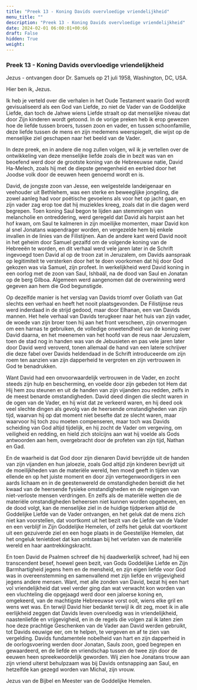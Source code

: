 ```yaml
---
title: "Preek 13 - Koning Davids overvloedige vriendelijkheid"
menu_title: ""
description: "Preek 13 - Koning Davids overvloedige vriendelijkheid"
date: 2024-02-01 06:00:01+00:66
draft: False
hidden: True
weight:
---
```

### Preek 13 - Koning Davids overvloedige vriendelijkheid

Jezus - ontvangen door Dr. Samuels op 21 juli 1958, Washington, DC, USA.

Hier ben ik, Jezus.

Ik heb je verteld over die verhalen in het Oude Testament waarin God wordt gevisualiseerd als een God van Liefde, zo niet de Vader van de Goddelijke Liefde, dan toch de Jahwe wiens Liefde straalt op dat menselijke niveau dat door Zijn kinderen wordt getoond. In de vorige preken heb ik erop gewezen hoe de liefde tussen broers, tussen zoon en vader, en tussen schoonfamilie, deze liefde tussen de mens en zijn medemens weerspiegelt, die wijst op de menselijke ziel geschapen naar het beeld van de Vader.

In deze preek, en in andere die nog zullen volgen, wil ik je vertellen over de ontwikkeling van deze menselijke liefde zoals die in bezit was van en beoefend werd door de grootste koning van de Hebreeuwse natie, David Ha-Melech, zoals hij met de diepste genegenheid en eerbied door het Joodse volk door de eeuwen heen genoemd wordt en is.

David, de jongste zoon van Jesse, een welgestelde landeigenaar en veehouder uit Bethlehem, was een sterke en beweeglijke jongeling, die zowel aanleg had voor poëtische gevoelens als voor het op jacht gaan, en zijn vader zag erop toe dat hij muziekles kreeg, zoals dat in die dagen werd begrepen. Toen koning Saul begon te lijden aan stemmingen van melancholie en ontreddering, werd geregeld dat David als harpist aan het hof kwam, om Saul te kalmeren in zijn moeilijke momenten, maar David kon al snel Jonatans wapendrager worden, en vergezelde hem bij enkele invallen in de linies van de Filistijnen. Aan de andere kant werd David nooit in het geheim door Samuel gezalfd om de volgende koning van de Hebreeën te worden, en dit verhaal werd vele jaren later in de Schrift ingevoegd toen David al op de troon zat in Jeruzalem, om Davids aanspraak op legitimiteit te versterken door het te doen voorkomen dat hij door God gekozen was via Samuel, zijn profeet. In werkelijkheid werd David koning in een oorlog met de zoon van Saul, Ishbaäl, na de dood van Saul en Jonatan op de berg Gilboa. Algemeen werd aangenomen dat de overwinning werd gegeven aan hem die God begunstigde.

Op dezelfde manier is het verslag van Davids triomf over Goliath van Gat slechts een verhaal en heeft het nooit plaatsgevonden. De Filistijnse reus werd inderdaad in de strijd gedood, maar door Elhanan, een van Davids mannen. Het hele verhaal van Davids terugkeer naar het huis van zijn vader, de woede van zijn broer toen hij aan het front verscheen, zijn onvermogen om een harnas te gebruiken, de volledige onwetendheid van de koning over David daarna, en het meenemen van het hoofd van de reus naar Jeruzalem, toen de stad nog in handen was van de Jebusieten en pas vele jaren later door David werd veroverd, tonen allemaal de hand van een latere schrijver die deze fabel over Davids heldendaad in de Schrift introduceerde om zijn roem ten aanzien van zijn dapperheid te vergroten en zijn vertrouwen in God te benadrukken.

Want David had een onvoorwaardelijk vertrouwen in de Vader, en zocht steeds zijn hulp en bescherming, en voelde door zijn gebeden tot Hem dat Hij hem zou steunen en uit de handen van zijn vijanden zou redden, zelfs in de meest benarde omstandigheden. David deed dingen die slecht waren in de ogen van de Vader, en hij wist dat ze verkeerd waren, en hij deed ook veel slechte dingen als gevolg van de heersende omstandigheden van zijn tijd, waarvan hij op dat moment niet besefte dat ze slecht waren, maar waarvoor hij toch zou moeten compenseren, maar toch was Davids scheiding van God altijd tijdelijk, en hij zocht de Vader om vergeving, om veiligheid en redding, en hield zich stoïcijns aan wat hij voelde als Gods antwoorden aan hem, overgebracht door de profeten van zijn tijd, Nathan en Gad.

En de waarheid is dat God door zijn dienaren David bevrijdde uit de handen van zijn vijanden en hun jaloezie, zoals God altijd zijn kinderen bevrijdt uit de moeilijkheden van de materiële wereld, hen moed geeft in tijden van ellende en op het juiste moment en door zijn vertegenwoordigers in een aards lichaam en in de geestenwereld de omstandigheden bereidt die het kwaad van de heersende fysieke omstandigheden en de neigingen van niet-verloste mensen verdringen. En zelfs als de materiële wetten die de materiële omstandigheden beheersen niet kunnen worden opgeheven, en de dood volgt, kan de menselijke ziel in de huidige tijdperken altijd de Goddelijke Liefde van de Vader ontvangen, en het geluk dat de mens zich niet kan voorstellen, dat voortkomt uit het bezit van de Liefde van de Vader en een verblijf in Zijn Goddelijke Hemelen, of zelfs het geluk dat voortkomt uit een gezuiverde ziel en een hoge plaats in de Geestelijke Hemelen, dat het ongeluk tenietdoet dat kan ontstaan bij het verlaten van de materiële wereld en haar aantrekkingskracht.

En toen David de Psalmen schreef die hij daadwerkelijk schreef, had hij een transcendent besef, hoewel geen bezit, van Gods Goddelijke Liefde en Zijn Barmhartigheid jegens hem en de mensheid, en zijn eigen liefde voor God was in overeenstemming en samenvallend met zijn liefde en vrijgevigheid jegens andere mensen. Want, met alle zonden van David, bezat hij een hart vol vriendelijkheid dat veel verder ging dan wat verwacht kon worden van een vluchteling die opgejaagd werd door een jaloerse koning en, omgekeerd, van de machtigste Hebreeuwse vorst ooit, wiens elke gril en wens wet was. En terwijl David hier bedankt terwijl ik dit zeg, moet ik in alle eerlijkheid zeggen dat Davids leven overvloedig was in vriendelijkheid, naastenliefde en vrijgevigheid, en in de regels die volgen zal ik laten zien hoe deze prachtige Geschenken van de Vader aan David werden gebruikt, tot Davids eeuwige eer, om te helpen, te vergeven en af te zien van vergelding. Davids fundamentele nobelheid van hart en zijn dapperheid in de oorlogsvoering werden door Jonatan, Sauls zoon, goed begrepen en gewaardeerd, en de liefde en vriendschap tussen de twee zijn door de eeuwen heen spreekwoordelijk geworden. Wij zien hoe Jonatans trouw aan zijn vriend uiterst behulpzaam was bij Davids ontsnapping aan Saul, en hetzelfde kan gezegd worden van Michal, zijn vrouw.

Jezus van de Bijbel en Meester van de Goddelijke Hemelen.
